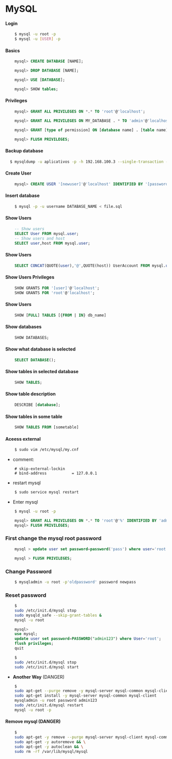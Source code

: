 MySQL
=====

#### Login

```bash
    $ mysql -u root -p
    $ mysql -u [USER] -p
```

#### Basics

```sql
    mysql> CREATE DATABASE [NAME];

    mysql> DROP DATABASE [NAME];

    mysql> USE [DATABASE];

    mysql> SHOW tables;
```


#### Privileges

```sql
    mysql> GRANT ALL PRIVILEGES ON *.* TO 'root'@'localhost';

    mysql> GRANT ALL PRIVILEGES ON MY_DATABASE . * TO 'admin'@'localhost';

    mysql> GRANT [type of permission] ON [database name] . [table name] TO ‘[username]’@'localhost';

    mysql> FLUSH PRIVILEGES;
```

#### Backup database

```sh
  $ mysqldump -u aplicativos -p -h 192.168.100.3 --single-transaction --max_allowed_packet=512MB --where="true LIMIT 100"  DB4505 > dummy.003.100_DB4505.sql
```


#### Create User

```sql
    mysql> CREATE USER '[newuser]'@'localhost' IDENTIFIED BY '[password]';
```

#### Insert database

```bash
    $ mysql -p -u username DATABASE_NAME < file.sql
```

#### Show Users

```sql
    -- Show users
    SELECT User FROM mysql.user;
    -- Show users and host
    SELECT user,host FROM mysql.user;
```

#### Show Users

```sql
    SELECT CONCAT(QUOTE(user),'@',QUOTE(host)) UserAccount FROM mysql.user;
```

#### Show Users Privileges

```sql
    SHOW GRANTS FOR '[user]'@'localhost';
    SHOW GRANTS FOR 'root'@'localhost';
```

#### Show Users

```sql
    SHOW [FULL] TABLES [{FROM | IN} db_name]
```

#### Show databases

```sql
    SHOW DATABASES;
```

#### Show what database is selected

```sql
    SELECT DATABASE();
```

#### Show tables in selected database

```sql
    SHOW TABLES;
```

#### Show table description

```sql
    DESCRIBE [database];
```

#### Show tables in some table

```sql
    SHOW TABLES FROM [sometable]
```


#### Aceess external

```bash
    $ sudo vim /etc/mysql/my.cnf
```

- comment:

```
    # skip-external-lockin
    # bind-address           = 127.0.0.1
```

- restart mysql 

```bash
    $ sudo service mysql restart 
```

- Enter mysql

```bash
    $ mysql -u root -p
```

```sql
    mysql> GRANT ALL PRIVILEGES ON *.* TO 'root'@'%' IDENTIFIED BY 'admin123' WITH GRANT OPTION;
    mysql> FLUSH PRIVILEGES;
```

### First change the mysql root password

```sql
    mysql > update user set password=password('pass') where user='root';

    mysql > FLUSH PRIVILEGES;
```

### Change Password

```bash
    $ mysqladmin -u root -p'oldpassword' password newpass
```

### Reset password

```bash
    $ 
    sudo /etc/init.d/mysql stop
    sudo mysqld_safe --skip-grant-tables &
    mysql -u root
```

```sql
    mysql> 
    use mysql;
    update user set password=PASSWORD("admin123") where User='root';
    flush privileges;
    quit
```

```bash
    $ 
    sudo /etc/init.d/mysql stop
    sudo /etc/init.d/mysql start
```

- **Another Way** (DANGER)

```bash
    $ 
    sudo apt-get --purge remove -y mysql-server mysql-common mysql-client
    sudo apt-get install -y mysql-server mysql-common mysql-client
    mysqladmin -u root password admin123
    sudo /etc/init.d/mysql restart
    mysql -u root -p
```

#### Remove mysql (DANGER)

```bash
    $ 
    sudo apt-get -y remove --purge mysql-server mysql-client mysql-common && \
    sudo apt-get -y autoremove && \
    sudo apt-get -y autoclean && \
    sudo rm -rf /var/lib/mysql/mysql
```
